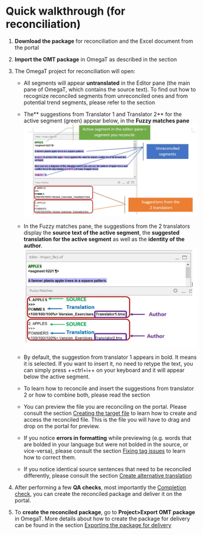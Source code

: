 # Quick walkthrough (for reconciliation)

1. **Download the package** for reconciliation and the Excel document from the portal 

2. **Import the OMT package** in OmegaT as described in the section  

3. The OmegaT project for reconciliation will open:

    + All segments will appear **untranslated** in the Editor pane (the main pane of OmegaT, which contains the source text). To find out how to recognize reconciled segments from unreconciled ones and from potential trend segments, please refer to the section 
  
    + The** suggestions from Translator 1 and Translator 2** for the active segment (green) appear below, in the **Fuzzy matches pane** 
    ![](../_assets/img/reconciliation_task.jpg) 

    + In the Fuzzy matches pane, the suggestions from the 2 translators display the __source text of the active segment__, the __suggested translation for the active segment__ as well as the __identity of the author__. 
    ![](../_assets/img/40_fuzzy_parts.jpg) 

    + By default, the suggestion from translator 1 appears in bold. It means it is selected. If you want to insert it, no need to retype the text, you can simply press ++ctrl+i++ on your keyboard and it will appear below the active segment. 
  
    + To learn how to reconcile and insert the suggestions from translator 2 or how to combine both, please read the section 
  
    + You can preview the file you are reconciling on the portal. Please consult the section [Creating the target file](_includes/omt-targets.md) to learn how to create and access the reconciled file. This is the file you will have to drag and drop on the portal for preview.
  
    + If you notice **errors in formatting** while previewing (e.g. words that are bolded in your language but were not bolded in the source, or vice-versa), please consult the section [Fixing tag issues](_includes/omt-tag-iss.md) to learn how to correct them.

    + If you notice identical source sentences that need to be reconciled differently, please consult the section [Create alternative translation](_includes/omt-alt-trans.md)

4. After performing a few **QA checks**, most importantly the [Completion check](_includes/omt-qa-comp.md), you can create the reconciled package and deliver it on the portal. 

5. To **create the reconciled package**, go to **Project>Export OMT package** in OmegaT. More details about how to create the package for delivery can be found in the section [Exporting the package for delivery](_includes/omt-pack.md)